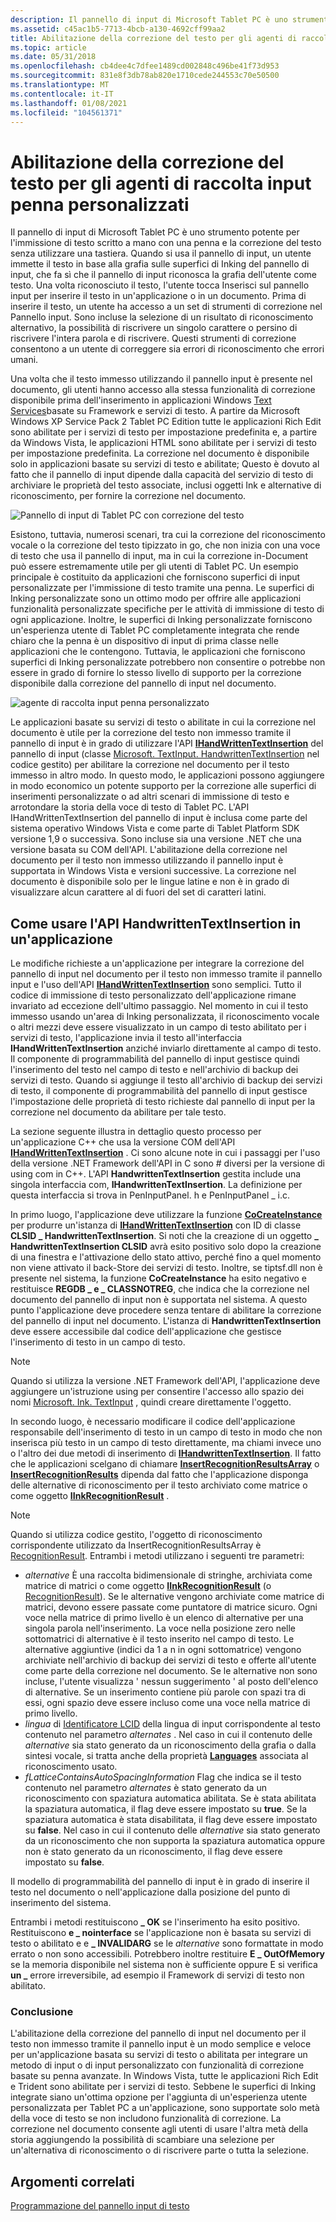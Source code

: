 ```yaml
---
description: Il pannello di input di Microsoft Tablet PC è uno strumento potente per l'immissione di testo scritto a mano con una penna e la correzione del testo senza utilizzare una tastiera.
ms.assetid: c45ac1b5-7713-4bcb-a130-4692cff99aa2
title: Abilitazione della correzione del testo per gli agenti di raccolta input penna personalizzati
ms.topic: article
ms.date: 05/31/2018
ms.openlocfilehash: cb4dee4c7dfee1489cd002848c496be41f73d953
ms.sourcegitcommit: 831e8f3db78ab820e1710cede244553c70e50500
ms.translationtype: MT
ms.contentlocale: it-IT
ms.lasthandoff: 01/08/2021
ms.locfileid: "104561371"
---
```

# <a name="enabling-text-correction-for-custom-ink-collectors"></a>Abilitazione della correzione del testo per gli agenti di raccolta input penna personalizzati

Il pannello di input di Microsoft Tablet PC è uno strumento potente per l'immissione di testo scritto a mano con una penna e la correzione del testo senza utilizzare una tastiera. Quando si usa il pannello di input, un utente immette il testo in base alla grafia sulle superfici di Inking del pannello di input, che fa sì che il pannello di input riconosca la grafia dell'utente come testo. Una volta riconosciuto il testo, l'utente tocca Inserisci sul pannello input per inserire il testo in un'applicazione o in un documento. Prima di inserire il testo, un utente ha accesso a un set di strumenti di correzione nel Pannello input. Sono incluse la selezione di un risultato di riconoscimento alternativo, la possibilità di riscrivere un singolo carattere o persino di riscrivere l'intera parola e di riscrivere. Questi strumenti di correzione consentono a un utente di correggere sia errori di riconoscimento che errori umani.

Una volta che il testo immesso utilizzando il pannello input è presente nel documento, gli utenti hanno accesso alla stessa funzionalità di correzione disponibile prima dell'inserimento in applicazioni Windows [Text Services](/windows/desktop/TSF/text-services-framework)basate su Framework e servizi di testo. A partire da Microsoft Windows XP Service Pack 2 Tablet PC Edition tutte le applicazioni Rich Edit sono abilitate per i servizi di testo per impostazione predefinita e, a partire da Windows Vista, le applicazioni HTML sono abilitate per i servizi di testo per impostazione predefinita. La correzione nel documento è disponibile solo in applicazioni basate su servizi di testo e abilitate; Questo è dovuto al fatto che il pannello di input dipende dalla capacità del servizio di testo di archiviare le proprietà del testo associate, inclusi oggetti Ink e alternative di riconoscimento, per fornire la correzione nel documento.

![Pannello di input di Tablet PC con correzione del testo](images/a0dced5e-16de-410b-965f-5d97d297cee5.jpg)

Esistono, tuttavia, numerosi scenari, tra cui la correzione del riconoscimento vocale o la correzione del testo tipizzato in go, che non inizia con una voce di testo che usa il pannello di input, ma in cui la correzione in-Document può essere estremamente utile per gli utenti di Tablet PC. Un esempio principale è costituito da applicazioni che forniscono superfici di input personalizzate per l'immissione di testo tramite una penna. Le superfici di Inking personalizzate sono un ottimo modo per offrire alle applicazioni funzionalità personalizzate specifiche per le attività di immissione di testo di ogni applicazione. Inoltre, le superfici di Inking personalizzate forniscono un'esperienza utente di Tablet PC completamente integrata che rende chiaro che la penna è un dispositivo di input di prima classe nelle applicazioni che le contengono. Tuttavia, le applicazioni che forniscono superfici di Inking personalizzate potrebbero non consentire o potrebbe non essere in grado di fornire lo stesso livello di supporto per la correzione disponibile dalla correzione del pannello di input nel documento.

![agente di raccolta input penna personalizzato](images/b6797b12-dda6-44c4-87f4-570fe0c23f3a.jpg)

Le applicazioni basate su servizi di testo o abilitate in cui la correzione nel documento è utile per la correzione del testo non immesso tramite il pannello di input è in grado di utilizzare l'API [**IHandWrittenTextInsertion**](/windows/desktop/api/peninputpanel/nn-peninputpanel-ihandwrittentextinsertion) del pannello di input (classe [Microsoft. TextInput. HandwrittenTextInsertion](/previous-versions/ms573516(v=vs.100)) nel codice gestito) per abilitare la correzione nel documento per il testo immesso in altro modo. In questo modo, le applicazioni possono aggiungere in modo economico un potente supporto per la correzione alle superfici di inserimenti personalizzate o ad altri scenari di immissione di testo e arrotondare la storia della voce di testo di Tablet PC. L'API IHandWrittenTextInsertion del pannello di input è inclusa come parte del sistema operativo Windows Vista e come parte di Tablet Platform SDK versione 1,9 o successiva. Sono incluse sia una versione .NET che una versione basata su COM dell'API. L'abilitazione della correzione nel documento per il testo non immesso utilizzando il pannello input è supportata in Windows Vista e versioni successive. La correzione nel documento è disponibile solo per le lingue latine e non è in grado di visualizzare alcun carattere al di fuori del set di caratteri latini.

## <a name="how-to-use-the-handwrittentextinsertion-api-in-an-application"></a>Come usare l'API HandwrittenTextInsertion in un'applicazione

Le modifiche richieste a un'applicazione per integrare la correzione del pannello di input nel documento per il testo non immesso tramite il pannello input e l'uso dell'API [**IHandWrittenTextInsertion**](/windows/desktop/api/peninputpanel/nn-peninputpanel-ihandwrittentextinsertion) sono semplici. Tutto il codice di immissione di testo personalizzato dell'applicazione rimane invariato ad eccezione dell'ultimo passaggio. Nel momento in cui il testo immesso usando un'area di Inking personalizzata, il riconoscimento vocale o altri mezzi deve essere visualizzato in un campo di testo abilitato per i servizi di testo, l'applicazione invia il testo all'interfaccia **IHandWrittenTextInsertion** anziché inviarlo direttamente al campo di testo. Il componente di programmabilità del pannello di input gestisce quindi l'inserimento del testo nel campo di testo e nell'archivio di backup dei servizi di testo. Quando si aggiunge il testo all'archivio di backup dei servizi di testo, il componente di programmabilità del pannello di input gestisce l'impostazione delle proprietà di testo richieste dal pannello di input per la correzione nel documento da abilitare per tale testo.

La sezione seguente illustra in dettaglio questo processo per un'applicazione C++ che usa la versione COM dell'API [**IHandWrittenTextInsertion**](/windows/desktop/api/peninputpanel/nn-peninputpanel-ihandwrittentextinsertion) . Ci sono alcune note in cui i passaggi per l'uso della versione .NET Framework dell'API in C sono \# diversi per la versione di using com in C++. L'API **HandwrittenTextInsertion** gestita include una singola interfaccia com, **IHandwrittenTextInsertion**. La definizione per questa interfaccia si trova in PenInputPanel. h e PenInputPanel \_ i.c.

In primo luogo, l'applicazione deve utilizzare la funzione [**CoCreateInstance**](/windows/desktop/api/combaseapi/nf-combaseapi-cocreateinstance) per produrre un'istanza di [**IHandWrittenTextInsertion**](/windows/desktop/api/peninputpanel/nn-peninputpanel-ihandwrittentextinsertion) con ID di classe **CLSID \_ HandwrittenTextInsertion**. Si noti che la creazione di un oggetto **\_ HandwrittenTextInsertion CLSID** avrà esito positivo solo dopo la creazione di una finestra e l'attivazione dello stato attivo, perché fino a quel momento non viene attivato il back-Store dei servizi di testo. Inoltre, se tiptsf.dll non è presente nel sistema, la funzione **CoCreateInstance** ha esito negativo e restituisce **REGDB \_ e \_ CLASSNOTREG**, che indica che la correzione nel documento del pannello di input non è supportata nel sistema. A questo punto l'applicazione deve procedere senza tentare di abilitare la correzione del pannello di input nel documento. L'istanza di **HandwrittenTextInsertion** deve essere accessibile dal codice dell'applicazione che gestisce l'inserimento di testo in un campo di testo.

> [!Note]  
> Quando si utilizza la versione .NET Framework dell'API, l'applicazione deve aggiungere un'istruzione using per consentire l'accesso allo spazio dei nomi [Microsoft. Ink. TextInput](/previous-versions/dotnet/netframework-3.5/ms581554(v=vs.90)) , quindi creare direttamente l'oggetto.

 

In secondo luogo, è necessario modificare il codice dell'applicazione responsabile dell'inserimento di testo in un campo di testo in modo che non inserisca più testo in un campo di testo direttamente, ma chiami invece uno o l'altro dei due metodi di inserimento di [**IHandwrittenTextInsertion**](/windows/desktop/api/peninputpanel/nn-peninputpanel-ihandwrittentextinsertion). Il fatto che le applicazioni scelgano di chiamare [**InsertRecognitionResultsArray**](/windows/desktop/api/peninputpanel/nf-peninputpanel-ihandwrittentextinsertion-insertrecognitionresultsarray) o [**InsertRecognitionResults**](/windows/desktop/api/peninputpanel/nf-peninputpanel-ihandwrittentextinsertion-insertinkrecognitionresult) dipenda dal fatto che l'applicazione disponga delle alternative di riconoscimento per il testo archiviato come matrice o come oggetto [**IInkRecognitionResult**](/windows/desktop/api/msinkaut/nn-msinkaut-iinkrecognitionresult) .

> [!Note]  
> Quando si utilizza codice gestito, l'oggetto di riconoscimento corrispondente utilizzato da InsertRecognitionResultsArray è [RecognitionResult](/previous-versions/ms552537(v=vs.100)). Entrambi i metodi utilizzano i seguenti tre parametri:

 

-   *alternative* È una raccolta bidimensionale di stringhe, archiviata come matrice di matrici o come oggetto [**IInkRecognitionResult**](/windows/desktop/api/msinkaut/nn-msinkaut-iinkrecognitionresult) (o [RecognitionResult](/previous-versions/ms552537(v=vs.100))). Se le alternative vengono archiviate come matrice di matrici, devono essere passate come puntatore di matrice sicuro. Ogni voce nella matrice di primo livello è un elenco di alternative per una singola parola nell'inserimento. La voce nella posizione zero nelle sottomatrici di alternative è il testo inserito nel campo di testo. Le alternative aggiuntive (indici da 1 a n in ogni sottomatrice) vengono archiviate nell'archivio di backup dei servizi di testo e offerte all'utente come parte della correzione nel documento. Se le alternative non sono incluse, l'utente visualizza ' nessun suggerimento ' al posto dell'elenco di alternative. Se un inserimento contiene più parole con spazi tra di essi, ogni spazio deve essere incluso come una voce nella matrice di primo livello.
-   *lingua* di [Identificatore LCID](/previous-versions/ms221397(v=vs.71)) della lingua di input corrispondente al testo contenuto nel parametro *alternates* . Nel caso in cui il contenuto delle *alternative* sia stato generato da un riconoscimento della grafia o dalla sintesi vocale, si tratta anche della proprietà [**Languages**](/windows/desktop/api/msinkaut/nf-msinkaut-iinkrecognizer-get_languages) associata al riconoscimento usato.
-   *fLatticeContainsAutoSpacingInformation* Flag che indica se il testo contenuto nel parametro *alternates* è stato generato da un riconoscimento con spaziatura automatica abilitata. Se è stata abilitata la spaziatura automatica, il flag deve essere impostato su **true**. Se la spaziatura automatica è stata disabilitata, il flag deve essere impostato su **false**. Nel caso in cui il contenuto delle *alternative* sia stato generato da un riconoscimento che non supporta la spaziatura automatica oppure non è stato generato da un riconoscimento, il flag deve essere impostato su **false**.

Il modello di programmabilità del pannello di input è in grado di inserire il testo nel documento o nell'applicazione dalla posizione del punto di inserimento del sistema.

Entrambi i metodi restituiscono **\_ OK** se l'inserimento ha esito positivo. Restituiscono **e \_ nointerface** se l'applicazione non è basata su servizi di testo o abilitato e e **\_ INVALIDARG** se le *alternative* sono formattate in modo errato o non sono accessibili. Potrebbero inoltre restituire **E \_ OutOfMemory** se la memoria disponibile nel sistema non è sufficiente oppure E si verifica **un \_** errore irreversibile, ad esempio il Framework di servizi di testo non abilitato.

### <a name="conclusion"></a>Conclusione

L'abilitazione della correzione del pannello di input nel documento per il testo non immesso tramite il pannello input è un modo semplice e veloce per un'applicazione basata su servizi di testo o abilitata per integrare un metodo di input o di input personalizzato con funzionalità di correzione basate su penna avanzate. In Windows Vista, tutte le applicazioni Rich Edit e Trident sono abilitate per i servizi di testo. Sebbene le superfici di Inking integrate siano un'ottima opzione per l'aggiunta di un'esperienza utente personalizzata per Tablet PC a un'applicazione, sono supportate solo metà della voce di testo se non includono funzionalità di correzione. La correzione nel documento consente agli utenti di usare l'altra metà della storia aggiungendo la possibilità di scambiare una selezione per un'alternativa di riconoscimento o di riscrivere parte o tutta la selezione.

## <a name="related-topics"></a>Argomenti correlati

<dl> <dt>

[Programmazione del pannello input di testo](programming-the-text-input-panel.md)
</dt> </dl>

 

 
